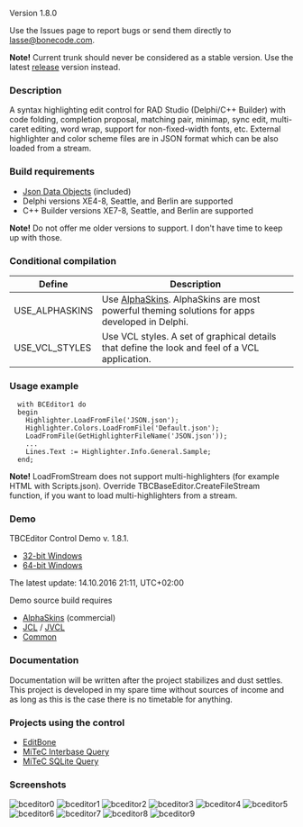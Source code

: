Version 1.8.0

Use the Issues page to report bugs or send them directly to lasse@bonecode.com.

<b>Note!</b> Current trunk should never be considered as a stable version. Use the latest <a href="https://github.com/bonecode/TBCEditor/releases">release</a> version instead. 

<h3>Description</h3>

A syntax highlighting edit control for RAD Studio (Delphi/C++ Builder) with code folding, completion proposal, matching pair, minimap, sync edit, multi-caret editing, word wrap, support for non-fixed-width fonts, etc. External highlighter and color scheme files are in JSON format which can be also loaded from a stream.

<h3>Build requirements</h3>

* <a href="https://github.com/ahausladen/JsonDataObjects">Json Data Objects</a> (included)
* Delphi versions XE4-8, Seattle, and Berlin are supported 
* C++ Builder versions XE7-8, Seattle, and Berlin are supported

<b>Note!</b> Do not offer me older versions to support. I don't have time to keep up with those.

<h3>Conditional compilation</h3>

Define | Description 
--- | --- 
USE_ALPHASKINS | Use <a href="http://www.alphaskins.com/">AlphaSkins</a>. AlphaSkins are most powerful theming solutions for apps developed in Delphi.
USE_VCL_STYLES | Use VCL styles. A set of graphical details that define the look and feel of a VCL application.

<h3>Usage example</h3>

```objectpascal
  with BCEditor1 do 
  begin
    Highlighter.LoadFromFile('JSON.json');
    Highlighter.Colors.LoadFromFile('Default.json'); 
    LoadFromFile(GetHighlighterFileName('JSON.json')); 
    ...
    Lines.Text := Highlighter.Info.General.Sample; 
  end;
```
<b>Note!</b> LoadFromStream does not support multi-highlighters (for example HTML with Scripts.json). Override TBCBaseEditor.CreateFileStream function, if you want to load multi-highlighters from a stream. 

<h3>Demo</h3>

TBCEditor Control Demo v. 1.8.1. 

  * <a href="http://www.bonecode.com/downloads/BCEditorComponentDemo32.zip">32-bit Windows</a>
  * <a href="http://www.bonecode.com/downloads/BCEditorComponentDemo64.zip">64-bit Windows</a>

The latest update: 14.10.2016 21:11, UTC+02:00

Demo source build requires 

- <a href="http://www.alphaskins.com/">AlphaSkins</a> (commercial) 
- <a href="http://wiki.delphi-jedi.org/index.php?title=JEDI_Code_Library">JCL</a> /  <a href="http://jvcl.delphi-jedi.org/">JVCL</a>
- <a href="https://github.com/bonecode/Common">Common</a>

<h3>Documentation</h3>

Documentation will be written after the project stabilizes and dust settles. This project is developed in my spare time without sources of income and as long as this is the case there is no timetable for anything. 

<h3>Projects using the control</h3>

* <a href="http://www.bonecode.com">EditBone</a>
* <a href="http://www.mitec.cz/ibq.html">MiTeC Interbase Query</a>
* <a href="http://www.mitec.cz/sqliteq.html">MiTeC SQLite Query</a>

<h3>Screenshots</h3>

![bceditor0](https://cloud.githubusercontent.com/assets/11475177/19395785/2734e6dc-9248-11e6-9d12-7bfc6c536776.png)
![bceditor1](https://cloud.githubusercontent.com/assets/11475177/19396521/2fbd3d14-924c-11e6-8e90-48694445139b.png)
![bceditor2](https://cloud.githubusercontent.com/assets/11475177/19396658/c835e2a8-924c-11e6-9af6-b347c07d1311.png)
![bceditor3](https://cloud.githubusercontent.com/assets/11475177/19397748/c80998ba-9251-11e6-854a-9427ad13b6ca.png)
![bceditor4](https://cloud.githubusercontent.com/assets/11475177/19397755/cb0f63c8-9251-11e6-8f50-784b2489ab3d.png)
![bceditor5](https://cloud.githubusercontent.com/assets/11475177/19397760/ce344e24-9251-11e6-9912-6d6e715af5e3.png)
![bceditor6](https://cloud.githubusercontent.com/assets/11475177/19397763/d1629736-9251-11e6-9f57-b7df2ecb3ecd.png)
![bceditor7](https://cloud.githubusercontent.com/assets/11475177/19397768/d5f101fc-9251-11e6-8cb6-5ee0591906d4.png)
![bceditor8](https://cloud.githubusercontent.com/assets/11475177/19411292/86276920-9307-11e6-91c5-04b123d2b595.png)
![bceditor9](https://cloud.githubusercontent.com/assets/11475177/19411293/8ac86a7e-9307-11e6-8651-56b03b4dd280.png)









